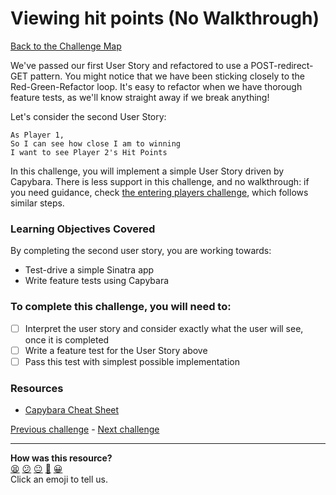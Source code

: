 # Viewing hit points (No Walkthrough)

[Back to the Challenge Map](README.md)

We've passed our first User Story and refactored to use a POST-redirect-GET pattern. You might notice that we have been sticking closely to the Red-Green-Refactor loop. It's easy to refactor when we have thorough feature tests, as we'll know straight away if we break anything!

Let's consider the second User Story:

```
As Player 1,
So I can see how close I am to winning
I want to see Player 2's Hit Points
```

In this challenge, you will implement a simple User Story driven by Capybara. There is less support in this challenge, and no walkthrough: if you need guidance, check [the entering players challenge](entering_players.md), which follows similar steps.

### Learning Objectives Covered

By completing the second user story, you are working towards:

* Test-drive a simple Sinatra app
* Write feature tests using Capybara

### To complete this challenge, you will need to:

- [ ] Interpret the user story and consider exactly what the user will see, once it is completed
- [ ] Write a feature test for the User Story above
- [ ] Pass this test with simplest possible implementation

### Resources

- [Capybara Cheat Sheet](https://www.launchacademy.com/codecabulary/learn-test-driven-development/rspec/capybara-cheat-sheet)

[Previous challenge](post_redirect_get_pattern.md) - [Next challenge](test_helpers.md)

<!-- BEGIN GENERATED SECTION DO NOT EDIT -->

---

**How was this resource?**  
[😫](https://airtable.com/shrUJ3t7KLMqVRFKR?prefill_Repository=makersacademy/course&prefill_File=apprenticeships_intro_to_the_web_fast_track/viewing_hit_points.md&prefill_Sentiment=😫) [😕](https://airtable.com/shrUJ3t7KLMqVRFKR?prefill_Repository=makersacademy/course&prefill_File=apprenticeships_intro_to_the_web_fast_track/viewing_hit_points.md&prefill_Sentiment=😕) [😐](https://airtable.com/shrUJ3t7KLMqVRFKR?prefill_Repository=makersacademy/course&prefill_File=apprenticeships_intro_to_the_web_fast_track/viewing_hit_points.md&prefill_Sentiment=😐) [🙂](https://airtable.com/shrUJ3t7KLMqVRFKR?prefill_Repository=makersacademy/course&prefill_File=apprenticeships_intro_to_the_web_fast_track/viewing_hit_points.md&prefill_Sentiment=🙂) [😀](https://airtable.com/shrUJ3t7KLMqVRFKR?prefill_Repository=makersacademy/course&prefill_File=apprenticeships_intro_to_the_web_fast_track/viewing_hit_points.md&prefill_Sentiment=😀)  
Click an emoji to tell us.

<!-- END GENERATED SECTION DO NOT EDIT -->
